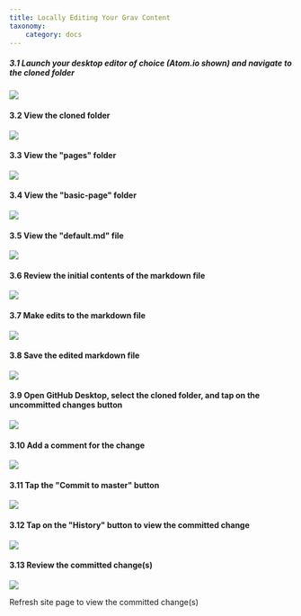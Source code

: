 ```yaml
---
title: Locally Editing Your Grav Content
taxonomy:
    category: docs
---
```


##### 3.1 Launch your desktop editor of choice (Atom.io shown) and navigate to the cloned folder

![][6]

[6]: ../../images/oer-content-space-desktop-editing/launch-your-desktop-editor-of-choice--atomio-shown--and-navigate-to-the-cloned-folder.png

#### 3.2 View the cloned folder

![][7]

[7]: ../../images/oer-content-space-desktop-editing/view-the-cloned-folder.png

#### 3.3 View the "pages" folder

![][8]

[8]: ../../images/oer-content-space-desktop-editing/view-the--pages--folder.png

#### 3.4 View the "basic-page" folder

![][9]

[9]: ../../images/oer-content-space-desktop-editing/view-the--basic-page--folder.png

#### 3.5 View the "default.md" file

![][10]

[10]: ../../images/oer-content-space-desktop-editing/view-the--defaultmd--file.png

#### 3.6 Review the initial contents of the markdown file

![][11]

[11]: ../../images/oer-content-space-desktop-editing/review-the-initial-contents-of-the-markdown-file.png

#### 3.7 Make edits to the markdown file

![][12]

[12]: ../../images/oer-content-space-desktop-editing/make-edits-to-the-markdown-file.png

#### 3.8 Save the edited markdown file

![][13]

[13]: ../../images/oer-content-space-desktop-editing/save-the-edited-markdown-file.png

#### 3.9 Open GitHub Desktop, select the cloned folder, and tap on the uncommitted changes button

![][14]

[14]: ../../images/oer-content-space-desktop-editing/open-github-desktop--select-the-cloned-folder--and-tap-on-the-uncommitted-changes-button.png

#### 3.10 Add a comment for the change

![][15]

[15]: ../../images/oer-content-space-desktop-editing/add-a-comment-for-the-change.png

#### 3.11 Tap the "Commit to master" button

![][16]

[16]: ../../images/oer-content-space-desktop-editing/tap-the--commit-to-master--button.png

#### 3.12 Tap on the "History" button to view the committed change

![][17]

[17]: ../../images/oer-content-space-desktop-editing/tap-on-the--history--button-to-view-the-committed-change.png

#### 3.13 Review the committed change(s)

![][18]

[18]: ../../images/oer-content-space-desktop-editing/review-the-committed-change-s-.png

Refresh site page to view the committed change(s)
